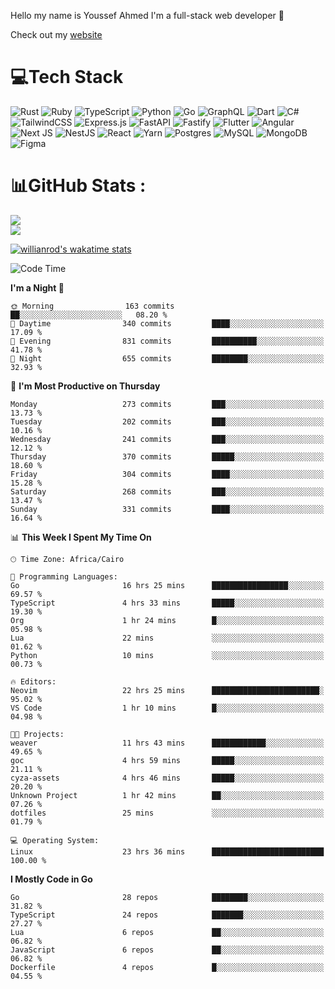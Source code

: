Hello my name is Youssef Ahmed I'm a full-stack web developer 👋

Check out my [website](https://youssefahmed.vercel.app)
 
# 💻Tech Stack

![Rust](https://img.shields.io/badge/rust-%23000000.svg?style=for-the-badge&logo=rust&logoColor=white) ![Ruby](https://img.shields.io/badge/ruby-%23CC342D.svg?style=for-the-badge&logo=ruby&logoColor=white) ![TypeScript](https://img.shields.io/badge/typescript-%23007ACC.svg?style=for-the-badge&logo=typescript&logoColor=white) ![Python](https://img.shields.io/badge/python-3670A0?style=for-the-badge&logo=python&logoColor=ffdd54) ![Go](https://img.shields.io/badge/go-%2300ADD8.svg?style=for-the-badge&logo=go&logoColor=white) ![GraphQL](https://img.shields.io/badge/-GraphQL-E10098?style=for-the-badge&logo=graphql&logoColor=white) ![Dart](https://img.shields.io/badge/dart-%230175C2.svg?style=for-the-badge&logo=dart&logoColor=white) ![C#](https://img.shields.io/badge/c%23-%23239120.svg?style=for-the-badge&logo=c-sharp&logoColor=white) ![TailwindCSS](https://img.shields.io/badge/tailwindcss-%2338B2AC.svg?style=for-the-badge&logo=tailwind-css&logoColor=white) ![Express.js](https://img.shields.io/badge/express.js-%23404d59.svg?style=for-the-badge&logo=express&logoColor=%2361DAFB) ![FastAPI](https://img.shields.io/badge/FastAPI-005571?style=for-the-badge&logo=fastapi) ![Fastify](https://img.shields.io/badge/fastify-%23000000.svg?style=for-the-badge&logo=fastify&logoColor=white) ![Flutter](https://img.shields.io/badge/Flutter-%2302569B.svg?style=for-the-badge&logo=Flutter&logoColor=white) ![Angular](https://img.shields.io/badge/angular-%23DD0031.svg?style=for-the-badge&logo=angular&logoColor=white) ![Next JS](https://img.shields.io/badge/Next-black?style=for-the-badge&logo=next.js&logoColor=white) ![NestJS](https://img.shields.io/badge/nestjs-%23E0234E.svg?style=for-the-badge&logo=nestjs&logoColor=white) ![React](https://img.shields.io/badge/react-%2320232a.svg?style=for-the-badge&logo=react&logoColor=%2361DAFB) ![Yarn](https://img.shields.io/badge/yarn-%232C8EBB.svg?style=for-the-badge&logo=yarn&logoColor=white) ![Postgres](https://img.shields.io/badge/postgres-%23316192.svg?style=for-the-badge&logo=postgresql&logoColor=white) ![MySQL](https://img.shields.io/badge/mysql-%2300f.svg?style=for-the-badge&logo=mysql&logoColor=white) ![MongoDB](https://img.shields.io/badge/MongoDB-%234ea94b.svg?style=for-the-badge&logo=mongodb&logoColor=white)     ![Figma](https://img.shields.io/badge/figma-%23F24E1E.svg?style=for-the-badge&logo=figma&logoColor=white)

# 📊GitHub Stats :

![](https://github-readme-stats.vercel.app/api?username=joetifa2003&theme=tokyonight&hide_border=false&include_all_commits=false&count_private=false)<br/>
![](https://github-readme-streak-stats.herokuapp.com/?user=joetifa2003&theme=tokyonight&hide_border=false)<br/>

[![willianrod's wakatime stats](https://github-readme-stats.vercel.app/api/wakatime?username=joetifa2003&layout=compact)](https://github.com/anuraghazra/github-readme-stats)
<!--START_SECTION:waka-->
![Code Time](http://img.shields.io/badge/Code%20Time-3%2C508%20hrs%2032%20mins-blue)

**I'm a Night 🦉** 

```text
🌞 Morning                163 commits         ██░░░░░░░░░░░░░░░░░░░░░░░   08.20 % 
🌆 Daytime                340 commits         ████░░░░░░░░░░░░░░░░░░░░░   17.09 % 
🌃 Evening                831 commits         ██████████░░░░░░░░░░░░░░░   41.78 % 
🌙 Night                  655 commits         ████████░░░░░░░░░░░░░░░░░   32.93 % 
```
📅 **I'm Most Productive on Thursday** 

```text
Monday                   273 commits         ███░░░░░░░░░░░░░░░░░░░░░░   13.73 % 
Tuesday                  202 commits         ███░░░░░░░░░░░░░░░░░░░░░░   10.16 % 
Wednesday                241 commits         ███░░░░░░░░░░░░░░░░░░░░░░   12.12 % 
Thursday                 370 commits         █████░░░░░░░░░░░░░░░░░░░░   18.60 % 
Friday                   304 commits         ████░░░░░░░░░░░░░░░░░░░░░   15.28 % 
Saturday                 268 commits         ███░░░░░░░░░░░░░░░░░░░░░░   13.47 % 
Sunday                   331 commits         ████░░░░░░░░░░░░░░░░░░░░░   16.64 % 
```


📊 **This Week I Spent My Time On** 

```text
🕑︎ Time Zone: Africa/Cairo

💬 Programming Languages: 
Go                       16 hrs 25 mins      █████████████████░░░░░░░░   69.57 % 
TypeScript               4 hrs 33 mins       █████░░░░░░░░░░░░░░░░░░░░   19.30 % 
Org                      1 hr 24 mins        █░░░░░░░░░░░░░░░░░░░░░░░░   05.98 % 
Lua                      22 mins             ░░░░░░░░░░░░░░░░░░░░░░░░░   01.62 % 
Python                   10 mins             ░░░░░░░░░░░░░░░░░░░░░░░░░   00.73 % 

🔥 Editors: 
Neovim                   22 hrs 25 mins      ████████████████████████░   95.02 % 
VS Code                  1 hr 10 mins        █░░░░░░░░░░░░░░░░░░░░░░░░   04.98 % 

🐱‍💻 Projects: 
weaver                   11 hrs 43 mins      ████████████░░░░░░░░░░░░░   49.65 % 
goc                      4 hrs 59 mins       █████░░░░░░░░░░░░░░░░░░░░   21.11 % 
cyza-assets              4 hrs 46 mins       █████░░░░░░░░░░░░░░░░░░░░   20.20 % 
Unknown Project          1 hr 42 mins        ██░░░░░░░░░░░░░░░░░░░░░░░   07.26 % 
dotfiles                 25 mins             ░░░░░░░░░░░░░░░░░░░░░░░░░   01.79 % 

💻 Operating System: 
Linux                    23 hrs 36 mins      █████████████████████████   100.00 % 
```

**I Mostly Code in Go** 

```text
Go                       28 repos            ████████░░░░░░░░░░░░░░░░░   31.82 % 
TypeScript               24 repos            ███████░░░░░░░░░░░░░░░░░░   27.27 % 
Lua                      6 repos             ██░░░░░░░░░░░░░░░░░░░░░░░   06.82 % 
JavaScript               6 repos             ██░░░░░░░░░░░░░░░░░░░░░░░   06.82 % 
Dockerfile               4 repos             █░░░░░░░░░░░░░░░░░░░░░░░░   04.55 % 
```




<!--END_SECTION:waka-->
